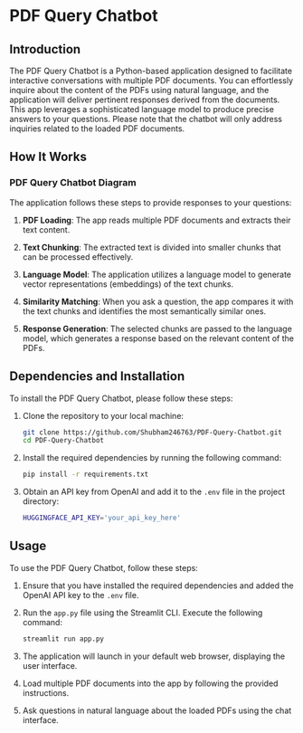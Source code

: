 # PDF Query Chatbot

## Introduction

The PDF Query Chatbot is a Python-based application designed to facilitate interactive conversations with multiple PDF documents. You can effortlessly inquire about the content of the PDFs using natural language, and the application will deliver pertinent responses derived from the documents. This app leverages a sophisticated language model to produce precise answers to your questions. Please note that the chatbot will only address inquiries related to the loaded PDF documents.

## How It Works

### PDF Query Chatbot Diagram

The application follows these steps to provide responses to your questions:

1. **PDF Loading**: The app reads multiple PDF documents and extracts their text content.

2. **Text Chunking**: The extracted text is divided into smaller chunks that can be processed effectively.

3. **Language Model**: The application utilizes a language model to generate vector representations (embeddings) of the text chunks.

4. **Similarity Matching**: When you ask a question, the app compares it with the text chunks and identifies the most semantically similar ones.

5. **Response Generation**: The selected chunks are passed to the language model, which generates a response based on the relevant content of the PDFs.

## Dependencies and Installation

To install the PDF Query Chatbot, please follow these steps:

1. Clone the repository to your local machine:
    ```sh
    git clone https://github.com/Shubham246763/PDF-Query-Chatbot.git
    cd PDF-Query-Chatbot
    ```

2. Install the required dependencies by running the following command:
    ```sh
    pip install -r requirements.txt
    ```

3. Obtain an API key from OpenAI and add it to the `.env` file in the project directory:
    ```sh
    HUGGINGFACE_API_KEY='your_api_key_here'
    ```

## Usage

To use the PDF Query Chatbot, follow these steps:

1. Ensure that you have installed the required dependencies and added the OpenAI API key to the `.env` file.

2. Run the `app.py` file using the Streamlit CLI. Execute the following command:
    ```sh
    streamlit run app.py
    ```

3. The application will launch in your default web browser, displaying the user interface.

4. Load multiple PDF documents into the app by following the provided instructions.

5. Ask questions in natural language about the loaded PDFs using the chat interface.
